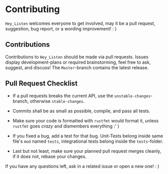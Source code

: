 # Contributing

`Hey_Listen` welcomes everyone to get involved, may it be a pull request, suggestion, bug report, or a wording improvement! : )

## Contributions

Contributions to `Hey_Listen` should be made via pull requests.
Issues display development-plans or required brainstorming, feel free to ask, suggest, and discuss!
The `Master`-branch contains the latest release.

## Pull Request Checklist

- If a pull requests breaks the current API, use the `unstable-changes`-branch, otherwise `stable-changes`.

- Commits shall be as small as possible, compile, and pass all tests.

- Make sure your code is formatted with `rustfmt` would format it, unless `rustfmt` goes _crazy_ and dismembers everything :' )

- If you fixed a bug, add a test for that bug. Unit-Tests belong inside same file's `mod` named `tests`, integrational tests belong inside the `tests`-folder.

- Last but not least, make sure your planned pull request merges cleanly, if it does not, rebase your changes.

If you have any questions left, ask in a related issue or open a new one! : )
